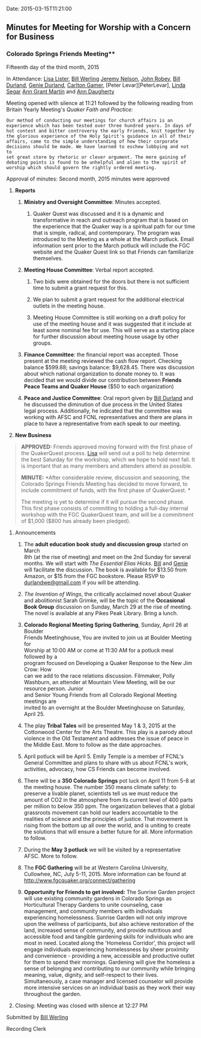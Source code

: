 Date: 2015-03-15T11:21:00

[AnnDaugherty]: /Friends/AnnDaugherty
[AnnGrantMartin]: /Friends/AnnGrantMartin
[BillDurland]: /Friends/BillDurland
[BillWerling]: /Friends/BillWerling
[CarltonGamer]: /Friends/CarltonGamer
[GenieDurland]: /Friends/GenieDurland
[JeremyNelson]: /Friends/JeremyNelson
[JohnRobey]: /Friends/JohnRobey
[LindaSegar]: /Friends/LindaSegar
[LisaLister]: /Friends/LisaLister


## Minutes for Meeting for Worship with a Concern for Business

### Colorado Springs Friends Meeting**

Fifteenth day of the third month, 2015

In Attendance: [Lisa Lister][LisaLister], [Bill Werling][BillWerling]
[Jeremy Nelson][JeremyNelson], [John Robey][JohnRobey], 
[Bill Durland][BillDurland], [Genie Durland][GenieDurland],
[Carlton Gamer][CarltonGamer], [Peter Levar][PeterLevar], [Linda Segar][LindaSegar]
[Ann Grant Martin][AnnGrantMartin] and [Ann Daugherty][AnnDaugherty]

Meeting opened with silence at 11:21 followed by the following reading
from Britain Yearly Meeting's *Quaker Faith and Practice:*

    Our method of conducting our meetings for church affairs is an
    experience which has been tested over three hundred years. In days of
    hot contest and bitter controversy the early Friends, knit together by
    the glorious experience of the Holy Spirit's guidance in all of their
    affairs, came to the simple understanding of how their corporate
    decisions should be made. We have learned to eschew lobbying and not to
    set great store by rhetoric or clever argument. The mere gaining of
    debating points is found to be unhelpful and alien to the spirit of
    worship which should govern the rightly ordered meeting.

Approval of minutes: Second month, 2015 minutes were approved

1.  **Reports**

    1.  **Ministry and Oversight Committee**: Minutes accepted.

        1.  Quaker Quest was discussed and it is a dynamic and
            transformative in reach and outreach program that is based
            on the experience that the Quaker way is a spiritual path
            for our time that is simple, radical, and contemporary. The
            program was introduced to the Meeting as a whole at the
            March potluck. Email information sent prior to the March
            potluck will include the FGC website and the Quaker Quest
            link so that Friends can familiarize themselves.

    2.  **Meeting House Committee**: Verbal report accepted.

        1.  Two bids were obtained for the doors but there is not
            sufficient time to submit a grant request for this.

        2.  We plan to submit a grant request for the additional
            electrical outlets in the meeting house.

        3.  Meeting House Committee is still working on a draft policy
            for use of the meeting house and it was suggested that it
            include at least some nominal fee for use. This will serve
            as a starting place for further discussion about meeting
            house usage by other groups.

    3.  **Finance Committee**: the financial report was accepted. Those
        present at the meeting reviewed the cash flow report. Checking
        balance \$599.88; savings balance: \$9,628.45. There was
        discussion about which national organization to donate money to.
        It was decided that we would divide our contribution between
        **Friends Peace Teams and Quaker House** (\$50 to each
        organization)

    4.  **Peace and Justice Committee**: Oral report given by [Bill
        Durland][BillDurland] and he discussed the diminution of due process in the
        United States legal process. Additionally, he indicated that the
        committee was working with AFSC and FCNL representatives and
        there are plans in place to have a representative from each
        speak to our meeting.

2.  **New Business**

> **APPROVED:** Friends approved moving forward with the first phase of
> the QuakerQuest process. [Lisa][LisaLister] will send out a poll to help determine
> the best Saturday for the workshop, which we hope to hold next fall.
> It is important that as many members and attenders attend as possible.
>
> **MINUTE:** *After considerable review, discussion and seasoning, the
> Colorado Springs Friends Meeting has decided to move forward, to
> include commitment of funds, with the first phase of QuakerQuest. *
>
> The meeting is yet to determine if it will pursue the second phase.
> This first phase consists of committing to holding a full-day internal
> workshop with the FGC QuakerQuest team, and will be a commitment of
> \$1,000 (\$800 has already been pledged).

1.  Announcements

    1.  The **adult education book study and discussion group** started
        on March\
        8th (at the rise of meeting) and meet on the 2nd Sunday for
        several months. We will start with *The Essential Elias
        Hicks*. [Bill][BillDurland] and [Genie][GenieDurland] will facilitate the discussion. The book
        is available for \$13.50 from Amazon, or \$15 from the FGC
        bookstore. Please RSVP to <durlandwe@gmail.com> if you will be
        attending.

    2.  *The Invention of Wings*, the critically acclaimed novel about
        Quaker and abolitionist Sarah Grimke, will be the topic of the 
        **Occasional Book Group** discussion on Sunday, March 29 at the rise
        of meeting. The novel is available at any Pikes Peak Library.
        Bring a lunch.

    3.  **Colorado Regional Meeting Spring Gathering**, Sunday, April 26
        at Boulder\
        Friends Meetinghouse, You are invited to join us at Boulder
        Meeting for\
        Worship at 10:00 AM or come at 11:30 AM for a potluck meal
        followed by a\
        program focused on Developing a Quaker Response to the New Jim
        Crow: How\
        can we add to the race relations discussion. Filmmaker, Polly
        Washburn, an attender at Mountain View Meeting, will be our resource
        person. Junior\
        and Senior Young Friends from all Colorado Regional Meeting
        meetings are\
        invited to an overnight at the Boulder Meetinghouse on Saturday,
        April 25.

    4.  The play **Tribal Tales** will be presented May 1 & 3, 2015 at
        the Cottonwood Center for the Arts Theatre. This play is a
        parody about violence in the Old Testament and addresses the
        issue of peace in the Middle East. More to follow as the date
        approaches.

    5.  April potluck will be April 5. Emily Temple is a member of
        FCNL's General Committee and plans to share with us about FCNL's
        work, activities, advocacy, how CS Friends can become involved.

    6.  There will be a **350 Colorado Springs** pot luck on April 11
        from 5-8 at the meeting house. The number 350 means climate
        safety: to preserve a livable planet, scientists tell us we must
        reduce the amount of CO2 in the atmosphere from its current
        level of 400 parts per million to below 350 ppm. The
        organization believes that a global grassroots movement can hold
        our leaders accountable to the realities of science and the
        principles of justice. That movement is rising from the bottom
        up all over the world, and is uniting to create the solutions
        that will ensure a better future for all. More information to
        follow.

    7.  During the **May 3 potluck** we will be visited by a
        representative AFSC. More to follow.

    8.  The **FGC Gathering** will be at Western Carolina
        University, Cullowhee, NC, July 5-11, 2015. More information can
        be found at <http://www.fgcquaker.org/connect/gathering>

    9.  **Opportunity for Friends to get involved:** The Sunrise Garden
        project will use existing community gardens in Colorado Springs
        as Horticultural Therapy Gardens to unite counseling, case
        management, and community members with individuals experiencing
        homelessness. Sunrise Garden will not only improve upon the
        wellness of participants, but also achieve restoration of the
        land, increased sense of community, and provide nutritious and
        accessible food and tangible gardening skills for individuals
        who are most in need. Located along the 'Homeless Corridor',
        this project will engage individuals experiencing homelessness
        by sheer proximity and convenience - providing a new, accessible
        and productive outlet for them to spend their mornings.
        Gardening will give the homeless a sense of belonging and
        contributing to our community while bringing meaning, value,
        dignity, and self-respect to their lives. Simultaneously, a case
        manager and licensed counselor will provide more intensive
        services on an individual basis as they work their way
        throughout the garden.

2.  Closing: Meeting was closed with silence at 12:27 PM

Submitted by [Bill Werling][BillWerling]

Recording Clerk

